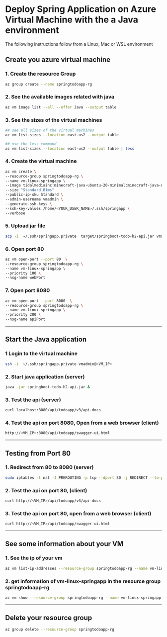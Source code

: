 # Deploy Spring Application on Azure Virtual Machine with the a Java environment 

The following instructions follow from a Linux, Mac or WSL environment

## Create you azure virtual machine

### 1. Create the resource Group
```bash
az group create --name springtodoapp-rg
```

### 2. See the available images related with java
```bash
az vm image list --all --offer Java --output table
```

### 3. See the sizes of the virtual machines
```bash
## see all sizes of the virtual machines
az vm list-sizes --location east-us2 --output table

## use the less command
az vm list-sizes --location east-us2 --output table | less
```

### 4. Create the virtual machine
```bash
az vm create \
--resource-group springtodoapp-rg \
--name vm-linux-springapp \
--image tidalmediainc:minecraft-java-ubuntu-20-minimal:minecraft-java-ubuntu-20-minimal:1.0.1 \
--size "Standard_B1ms"
--public-ip-sku Standard \
--admin-username vmadmin \
--generate-ssh-keys \
--ssh-key-values /home/<YOUR_USER_NAME>/.ssh/springapp \
--verbose
```

### 5. Upload jar file
```bash
scp -i  ~/.ssh/springapp.private  target/springboot-todo-h2-api.jar vmadmin@<VM_IP>:/home/vmadmin
```

### 6. Open port 80
```bash
az vm open-port --port 80  \
--resource-group springtodoapp-rg \
--name vm-linux-springapp \
--priority 100 \
--nsg-name webPort
```


### 7. Open port 8080
```bash
az vm open-port --port 8080  \
--resource-group springtodoapp-rg \
--name vm-linux-springapp \
--priority 200 \
--nsg-name apiPort
```

---

## Start the Java application

### 1 Login to the virtual machine
```bash
ssh -i  ~/.ssh/springapp.private vmadmin@<VM_IP>
```

### 2. Start java application (server)
```bash
java -jar springboot-todo-h2-api.jar &
```

### 3. Test the api (server)
```bash
curl localhost:8080/api/todoapp/v3/api-docs
```


### 4. Test the api on port 8080, Open from a web browser (client)
```bash
http://<VM_IP>:8080/api/todoapp/swagger-ui.html
```

---

## Testing from Port 80

### 1. Redirect from 80 to 8080 (server)
```bash
sudo iptables -t nat -I PREROUTING -p tcp --dport 80 -j REDIRECT --to-ports 8080
```

### 2. Test the api on port 80,  (client)
```bash
curl http://<VM_IP>/api/todoapp/v3/api-docs
```

### 3. Test the api on port 80, open from a web browser (client)
```bash
curl http://<VM_IP>/api/todoapp/swagger-ui.html
```

---

## See some information about your VM

### 1. See the ip of your vm
```bash
az vm list-ip-addresses --resource-group springtodoapp-rg --name vm-linux-springapp --output table
```

### 2. get information of vm-linux-springapp in the resource group springtodoapp-rg
```bash
az vm show --resource-group springtodoapp-rg --name vm-linux-springapp
```

---

## Delete your resource group
```bash
az group delete --resource-group springtodoapp-rg
```
